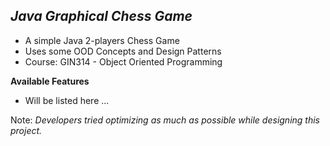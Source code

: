 *Java Graphical Chess Game*
----------------------------
* A simple Java 2-players Chess Game
* Uses some OOD Concepts and Design Patterns
* Course: GIN314 - Object Oriented Programming

**Available Features**
* Will be listed here ...

Note: _Developers tried optimizing as much as possible while designing this project._
